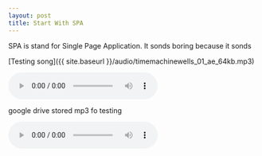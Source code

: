 ```yaml
---
layout: post
title: Start With SPA
---
```


SPA is stand for Single Page Application. It sonds boring because it sonds 

[Testing song]({{ site.baseurl }}/audio/timemachinewells_01_ae_64kb.mp3)

<audio src="{{ site.baseurl }}/audio/timemachinewells_01_ae_64kb.mp3" controls preload>testing song</audio>

google drive stored mp3 fo testing

<audio src="https://cors-anywhere.herokuapp.com/https://drive.google.com/file/d/1Pn_8pPx1M4Kg8GN9lEGu_MgNNjv-8fiH/view?usp=sharing" controls preload>google drive testing</audio>